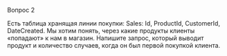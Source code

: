 Вопрос 2

Есть таблица хранящая линии покупки: Sales: Id, ProductId, CustomerId, DateCreated. Мы хотим понять, через какие продукты клиенты «попадают» к нам в магазин. Напишите запрос, который выводит продукт и количество случаев, когда он был первой покупкой клиента.
